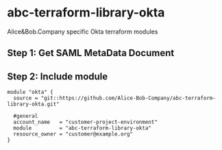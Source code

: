 # abc-terraform-library-okta
Alice&Bob.Company specific Okta terraform modules

## Step 1: Get SAML MetaData Document

## Step 2: Include module

    module "okta" {
      source = "git::https://github.com/Alice-Bob-Company/abc-terraform-library-okta.git"

      #general
      account_name   = "customer-project-environment"
      module         = "abc-terraform-library-okta"
      resource_owner = "customer@example.org"
    }

